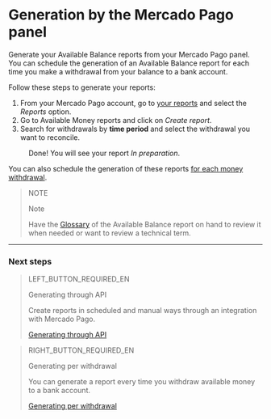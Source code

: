 
# Generation by the Mercado Pago panel

Generate your Available Balance reports from your Mercado Pago panel. You can schedule the generation of an Available Balance report for each time you make a withdrawal from your balance to a bank account.

Follow these steps to generate your reports:

1. From your Mercado Pago account, go to [your reports]() and select the *Reports* option.
1. Go to Available Money reports and click on *Create report*.
1. Search for withdrawals by **time period** and select the withdrawal you want to reconcile.

<span style="margin-left:40px">Done! You will see your report *In preparation*.</span>

You can also schedule the generation of these reports [for each money withdrawal](https://www.mercadopago.com.ar/developers/en/guides/reports/available-money/withdrawal/).


> NOTE
>
> Note
>
> Have the [Glossary](https://www.mercadopago.com.ar/developers/en/guides/reports/available-money/glossary/) of the Available Balance report on hand to review it when needed or want to review a technical term.

<hr/>

### Next steps

> LEFT_BUTTON_REQUIRED_EN
>
> Generating through API
>
> Create reports in scheduled and manual ways through an integration with Mercado Pago.
>
> [Generating through API](https://www.mercadopago.com.ar/developers/en/guides/reports/available-money/api/)

> RIGHT_BUTTON_REQUIRED_EN
>
> Generating per withdrawal
>
> You can generate a report every time you withdraw available money to a bank account.
>
> [Generating per withdrawal](https://www.mercadopago.com.ar/developers/en/guides/reports/available-money/withdrawal/)
